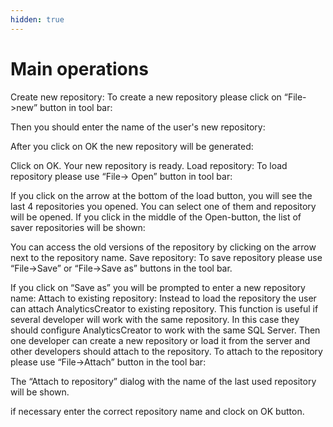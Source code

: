 ```yaml
---
hidden: true
---
```


# Main operations

Create new repository: To create a new repository please click on “File->new” button in tool bar:

Then you should enter the name of the user's new repository:

After you click on OK the new repository will be generated:

Click on OK. Your new repository is ready. Load repository: To load repository please use “File-> Open” button in tool bar:

If you click on the arrow at the bottom of the load button, you will see the last 4 repositories you opened. You can select one of them and repository will be opened. If you click in the middle of the Open-button, the list of saver repositories will be shown:

You can access the old versions of the repository by clicking on the arrow next to the repository name. Save repository: To save repository please use “File->Save” or “File->Save as” buttons in the tool bar.

If you click on “Save as” you will be prompted to enter a new repository name: Attach to existing repository: Instead to load the repository the user can attach AnalyticsCreator to existing repository. This function is useful if several developer will work with the same repository. In this case they should configure AnalyticsCreator to work with the same SQL Server. Then one developer can create a new repository or load it from the server and other developers should attach to the repository. To attach to the repository please use “File->Attach” button in the tool bar:

The “Attach to repository” dialog with the name of the last used repository will be shown.

if necessary enter the correct repository name and clock on OK button.
